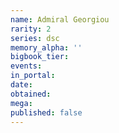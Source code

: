 ```yaml
---
name: Admiral Georgiou
rarity: 2
series: dsc
memory_alpha: ''
bigbook_tier:
events:
in_portal:
date:
obtained:
mega:
published: false
---
```

